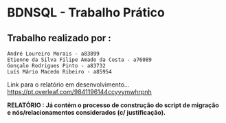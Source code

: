 # BDNSQL - Trabalho Prático

 ## Trabalho realizado por :
    André Loureiro Morais - a83899
    Etienne da Silva Filipe Amado da Costa - a76089
    Gonçalo Rodrigues Pinto - a83732
    Luís Mário Macedo Ribeiro - a85954 

Link para o relatório em desenvolvimento... https://pt.overleaf.com/9841196144ccyvymwhrpnh

**RELATÓRIO : Já contém o processo de construção do script de migração e nós/relacionamentos considerados (c/ justificação).**

